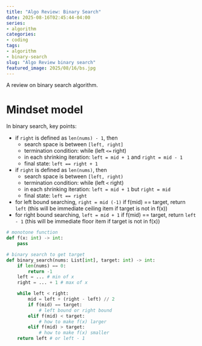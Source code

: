 ```yaml
---
title: "Algo Review: Binary Search"
date: 2025-08-16T02:45:44-04:00
series:
- algorithm
categories:
- coding
tags:
- algorithm
- binary-search
slug: "Algo Review binary search"
featured_image: 2025/08/16/bs.jpg
---
```


A review on binary search algorithm.
<!--more-->

# Mindset model

In binary search, key points:

- if `right` is defined as `len(nums) - 1`, then
    - search space is between `[left, right]`
    - termination condition: while (left `<=` right)
    - in each shrinking iteration: `left = mid + 1` and `right = mid - 1`
    - final state: `left == right + 1` 
- if `right` is defined as `len(nums)`, then
    - search space is between `[left, right)`
    - termination condition: while (left `<` right)
    - in each shrinking iteration: `left = mid + 1` but `right = mid`
    - final state: `left == right`
- for left bound searching, `right = mid (-1)` if f(mid) == target, return `left` (this will be immediate ceiling item if target is not in f(x))
- for right bound searching, `left = mid + 1` if f(mid) == target, return `left - 1` (this will be immediate floor item if target is not in f(x))

```python
# monotone function
def f(x: int) -> int:
    pass

# binary search to get target
def binary_search(nums: List[int], target: int) -> int:
    if len(nums) == 0:
        return -1
    left = ... # min of x
    right = ... + 1 # max of x

    while left < right:
        mid = left + (right - left) // 2
        if f(mid) == target:
            # left bound or right bound
        elif f(mid) < target:
            # how to make f(x) larger
        elif f(mid) > target:
            # how to make f(x) smaller
    return left # or left - 1
```